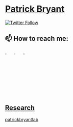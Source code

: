 

# [Patrick Bryant](https://github.com/patrickbryant1)

[![Twitter Follow](https://img.shields.io/twitter/follow/Patrick18287926?style=social)](https://twitter.com/intent/follow?screen_name=Patrick18287926)

## 📫 How to reach me:

  [<img src="https://img.icons8.com/color/48/000000/twitter.png" width="3.5%"/>](https://twitter.com/Patrick18287926)  &nbsp; [<img src="https://img.icons8.com/color/48/000000/linkedin.png" width="3.5%"/>](https://www.linkedin.com/in/patrick-bryant-phd/) &nbsp; <a href="mailto:patrick.bryant@scilifelab.se"> <img src="https://img.icons8.com/fluent/48/000000/gmail.png" width="3.5%"/>

## Research
[patrickbryantlab](https://patrickbryantlab.github.io)
